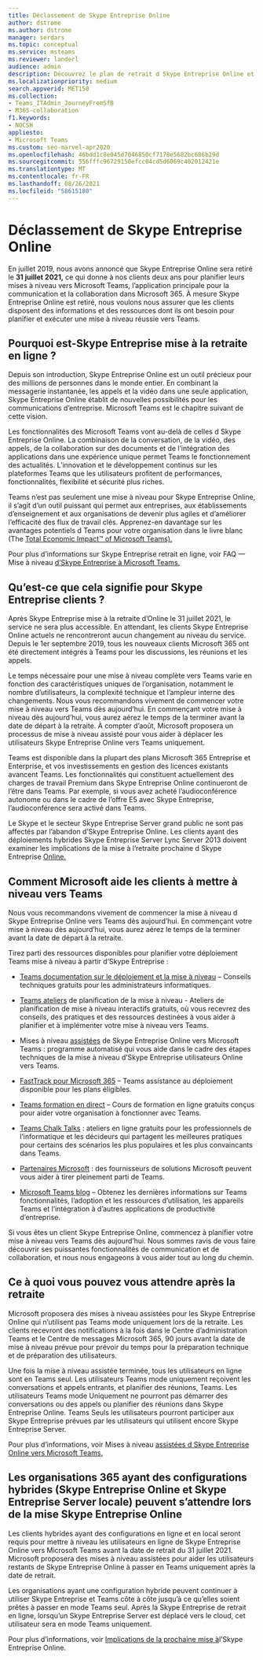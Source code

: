```yaml
---
title: Déclassement de Skype Entreprise Online
author: dstrome
ms.author: dstrome
manager: serdars
ms.topic: conceptual
ms.service: msteams
ms.reviewer: landerl
audience: admin
description: Découvrez le plan de retrait d Skype Entreprise Online et comment Microsoft aide les clients à migrer vers Teams.
ms.localizationpriority: medium
search.appverid: MET150
ms.collection:
- Teams_ITAdmin_JourneyFromSfB
- M365-collaboration
f1.keywords:
- NOCSH
appliesto:
- Microsoft Teams
ms.custom: seo-marvel-apr2020
ms.openlocfilehash: 46bdd1c8e045d7046850cf7178e5682bc686b29d
ms.sourcegitcommit: 556fffc96729150efcc04cd5d6069c402012421e
ms.translationtype: MT
ms.contentlocale: fr-FR
ms.lasthandoff: 08/26/2021
ms.locfileid: "58615180"
---
```

# <a name="skype-for-business-online-retirement"></a>Déclassement de Skype Entreprise Online

En juillet 2019, nous avons annoncé que Skype Entreprise Online sera retiré le **31 juillet 2021,** ce qui donne à nos clients deux ans pour planifier leurs mises à niveau vers Microsoft Teams, l’application principale pour la communication et la collaboration dans Microsoft 365. À mesure Skype Entreprise Online est retiré, nous voulons nous assurer que les clients disposent des informations et des ressources dont ils ont besoin pour planifier et exécuter une mise à niveau réussie vers Teams.

## <a name="why-is-skype-for-business-online-retiring"></a>Pourquoi est-Skype Entreprise mise à la retraite en ligne ?

Depuis son introduction, Skype Entreprise Online est un outil précieux pour des millions de personnes dans le monde entier. En combinant la messagerie instantanée, les appels et la vidéo dans une seule application, Skype Entreprise Online établit de nouvelles possibilités pour les communications d’entreprise. Microsoft Teams est le chapitre suivant de cette vision.

Les fonctionnalités des Microsoft Teams vont au-delà de celles d Skype Entreprise Online. La combinaison de la conversation, de la vidéo, des appels, de la collaboration sur des documents et de l’intégration des applications dans une expérience unique permet Teams le fonctionnement des actualités. L’innovation et le développement continus sur les plateformes Teams que les utilisateurs profitent de performances, fonctionnalités, flexibilité et sécurité plus riches.

Teams n’est pas seulement une mise à niveau pour Skype Entreprise Online, il s’agit d’un outil puissant qui permet aux entreprises, aux établissements d’enseignement et aux organisations de devenir plus agiles et d’améliorer l’efficacité des flux de travail clés. Apprenez-en davantage sur les avantages potentiels d Teams pour votre organisation dans le livre blanc (The [Total Economic Impact™ of Microsoft Teams).](https://www.microsoft.com/microsoft-365/blog/wp-content/uploads/sites/2/2019/04/Total-Economic-Impact-Microsoft-Teams.pdf?rtc=1)

Pour plus d’informations sur Skype Entreprise retrait en ligne, voir FAQ — Mise à niveau [d’Skype Entreprise à Microsoft Teams.](FAQ-journey.yml)

## <a name="what-this-means-for-skype-for-business-customers"></a>Qu’est-ce que cela signifie pour Skype Entreprise clients ?

Après Skype Entreprise mise à la retraite d’Online le 31 juillet 2021, le service ne sera plus accessible. En attendant, les clients Skype Entreprise Online actuels ne rencontreront aucun changement au niveau du service. Depuis le 1er septembre 2019, tous les nouveaux clients Microsoft 365 ont été directement intégrés à Teams pour les discussions, les réunions et les appels.

Le temps nécessaire pour une mise à niveau complète vers Teams varie en fonction des caractéristiques uniques de l’organisation, notamment le nombre d’utilisateurs, la complexité technique et l’ampleur interne des changements. Nous vous recommandons vivement de commencer votre mise à niveau vers Teams dès aujourd’hui. En commençant votre mise à niveau dès aujourd’hui, vous aurez aérez le temps de la terminer avant la date de départ à la retraite. À compter d’août, Microsoft proposera un processus de mise à niveau assisté pour vous aider à déplacer les utilisateurs Skype Entreprise Online vers Teams uniquement.

Teams est disponible dans la plupart des plans Microsoft 365 Entreprise et Enterprise, et vos investissements en gestion des licences existants avancent Teams. Les fonctionnalités qui constituent actuellement des charges de travail Premium dans Skype Entreprise Online continueront de l’être dans Teams. Par exemple, si vous avez acheté l’audioconférence autonome ou dans le cadre de l’offre E5 avec Skype Entreprise, l’audioconférence sera activé dans Teams.

Le Skype et le secteur Skype Entreprise Server grand public ne sont pas affectés par l’abandon d’Skype Entreprise Online. Les clients ayant des déploiements hybrides Skype Entreprise Server Lync Server 2013 doivent examiner les implications de la mise à l’retraite prochaine d Skype Entreprise [Online.](/skypeforbusiness/hybrid/plan-hybrid-connectivity#implications-of-the-upcoming-retirement-of-skype-for-business-online)

## <a name="how-microsoft-is-helping-customers-upgrade-to-teams"></a>Comment Microsoft aide les clients à mettre à niveau vers Teams

Nous vous recommandons vivement de commencer la mise à niveau d Skype Entreprise Online vers Teams dès aujourd’hui. En commençant votre mise à niveau dès aujourd’hui, vous aurez aérez le temps de la terminer avant la date de départ à la retraite.

Tirez parti des ressources disponibles pour planifier votre déploiement Teams mise à niveau à partir d’Skype Entreprise :

- [Teams documentation sur le déploiement et la mise à niveau](upgrade-start-here.md) – Conseils techniques gratuits pour les administrateurs informatiques.

- [Teams ateliers](./upgrade-workshops-landing-page.yml) de planification de la mise à niveau - Ateliers de planification de mise à niveau interactifs gratuits, où vous recevrez des conseils, des pratiques et des ressources destinées à vous aider à planifier et à implémenter votre mise à niveau vers Teams.

- Mises à niveau [assistées](upgrade-assisted.md) de Skype Entreprise Online vers Microsoft Teams : programme automatisé qui vous aide dans le cadre des étapes techniques de la mise à niveau d’Skype Entreprise utilisateurs Online vers Teams.

- [FastTrack pour Microsoft 365](https://www.microsoft.com/fasttrack/microsoft-365) – Teams assistance au déploiement disponible pour les plans éligibles.

- [Teams formation en direct](./instructor-led-training-teams-landing-page.yml) – Cours de formation en ligne gratuits conçus pour aider votre organisation à fonctionner avec Teams.

- [Teams Chalk Talks](./chalk-talks-landing-page.yml) : ateliers en ligne gratuits pour les professionnels de l’informatique et les décideurs qui partagent les meilleures pratiques pour certains des scénarios les plus populaires et les plus convaincants dans Teams.

- [Partenaires Microsoft](https://www.microsoft.com/solution-providers/home) : des fournisseurs de solutions Microsoft peuvent vous aider à tirer pleinement parti de Teams.

- [Microsoft Teams blog](https://techcommunity.microsoft.com/t5/microsoft-teams-blog/bg-p/MicrosoftTeamsBlog) – Obtenez les dernières informations sur Teams fonctionnalités, l’adoption et les ressources d’utilisation, les appareils Teams et l’intégration à d’autres applications de productivité d’entreprise.

Si vous êtes un client Skype Entreprise Online, commencez à planifier votre mise à niveau vers Teams dès aujourd’hui. Nous sommes ravis de vous faire découvrir ses puissantes fonctionnalités de communication et de collaboration, et nous nous engageons à vous aider tout au long du chemin.

## <a name="what-to-expect-post-retirement"></a>Ce à quoi vous pouvez vous attendre après la retraite

Microsoft proposera des mises à niveau assistées pour les Skype Entreprise Online qui n’utilisent pas Teams mode uniquement lors de la retraite. Les clients recevront des notifications à la fois dans le Centre d’administration Teams et le Centre de messages Microsoft 365, 90 jours avant la date de mise à niveau prévue pour prévoir du temps pour la préparation technique et de préparation des utilisateurs.

Une fois la mise à niveau assistée terminée, tous les utilisateurs en ligne sont en Teams seul. Les utilisateurs Teams mode uniquement reçoivent les conversations et appels entrants, et planifier des réunions, Teams. Les utilisateurs Teams mode Uniquement ne pourront pas démarrer des conversations ou des appels ou planifier des réunions dans Skype Entreprise Online. Teams Seuls les utilisateurs pourront participer aux Skype Entreprise prévues par les utilisateurs qui utilisent encore Skype Entreprise Server.

Pour plus d’informations, voir Mises à niveau [assistées d Skype Entreprise Online vers Microsoft Teams.](upgrade-assisted.md)

## <a name="what-organizations-with-hybrid-configurations-skype-for-business-online-and-on-premises-skype-for-business-server-can-expect-when-skype-for-business-online-retires"></a>Les organisations 365 ayant des configurations hybrides (Skype Entreprise Online et Skype Entreprise Server locale) peuvent s’attendre lors de la mise Skype Entreprise Online

Les clients hybrides ayant des configurations en ligne et en local seront requis pour mettre à niveau les utilisateurs en ligne de Skype Entreprise Online vers Microsoft Teams avant la date de retrait du 31 juillet 2021. Microsoft proposera des mises à niveau assistées pour aider les utilisateurs restants de Skype Entreprise Online à passer en Teams uniquement après la date de retrait.

Les organisations ayant une configuration hybride peuvent continuer à utiliser Skype Entreprise et Teams côte à côte jusqu’à ce qu’elles soient prêtes à passer en mode Teams seul. Après la Skype Entreprise de retrait en ligne, lorsqu’un Skype Entreprise Server est déplacé vers le cloud, cet utilisateur sera en mode Teams uniquement.

Pour plus d’informations, voir [Implications de la prochaine mise à](/skypeforbusiness/hybrid/plan-hybrid-connectivity#implications-of-the-upcoming-retirement-of-skype-for-business-online)l’Skype Entreprise Online.
